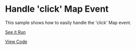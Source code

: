 # Handle 'click' Map Event

This sample shows how to easily handle the 'click' Map event.

[See it Run](http://crpietschmann.github.io/bingmaps-v8-quickstart-samples/201-event-click/)

[View Code](index.htm)